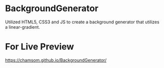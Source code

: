 # BackgroundGenerator
Utilized HTML5, CSS3 and JS to create a background generator that utilizes a linear-gradient. 

# For Live Preview
https://chamsom.github.io/BackgroundGenerator/
